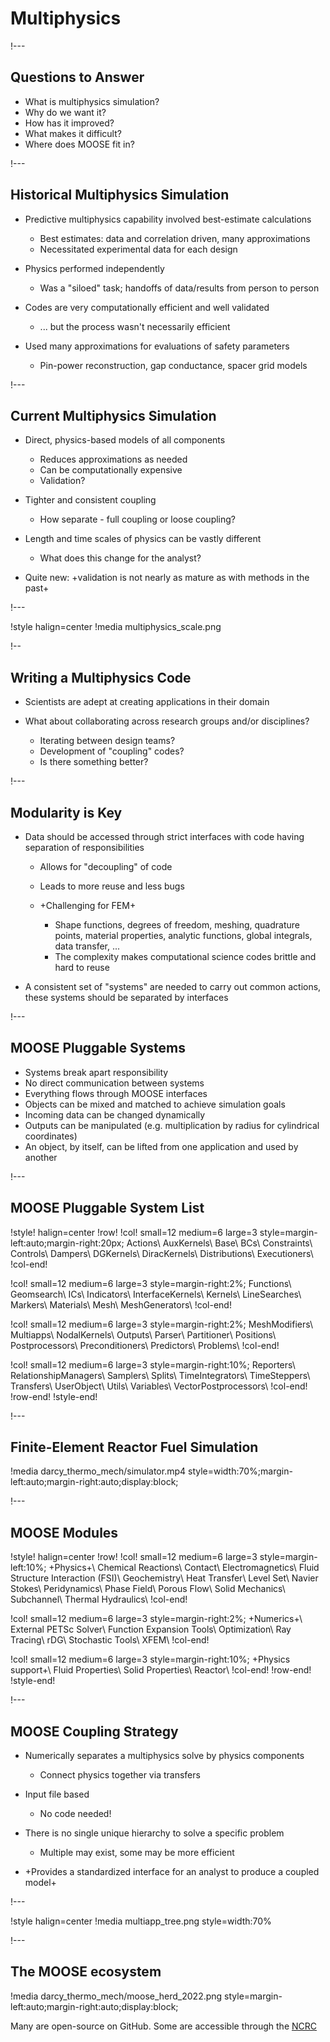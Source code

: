 # Multiphysics

!---

## Questions to Answer

- What is multiphysics simulation?
- Why do we want it?
- How has it improved?
- What makes it difficult?
- Where does MOOSE fit in?

!---

## Historical Multiphysics Simulation

- Predictive multiphysics capability involved best-estimate calculations

  - Best estimates: data and correlation driven, many approximations
  - Necessitated experimental data for each design

- Physics performed independently

  - Was a "siloed" task; handoffs of data/results from person to person

- Codes are very computationally efficient and well validated

  - ... but the process wasn't necessarily efficient

- Used many approximations for evaluations of safety parameters

  - Pin-power reconstruction, gap conductance, spacer grid models

!---

## Current Multiphysics Simulation

- Direct, physics-based models of all components

  - Reduces approximations as needed
  - Can be computationally expensive
  - Validation?

- Tighter and consistent coupling

  - How separate - full coupling or loose coupling?

- Length and time scales of physics can be vastly different

  - What does this change for the analyst?

- Quite new: +validation is not nearly as mature as with methods in the past+

!---

!style halign=center
!media multiphysics_scale.png

!--

## Writing a Multiphysics Code

- Scientists are adept at creating applications in their domain
- What about collaborating across research groups and/or disciplines?

  - Iterating between design teams?
  - Development of "coupling" codes?
  - Is there something better?

!---

## Modularity is Key

- Data should be accessed through strict interfaces with code having separation of responsibilities

  - Allows for "decoupling" of code
  - Leads to more reuse and less bugs
  - +Challenging for FEM+

    - Shape functions, degrees of freedom, meshing, quadrature points, material properties, analytic functions, global integrals, data transfer, ...
    - The complexity makes computational science codes brittle and hard to reuse

- A consistent set of "systems" are needed to carry out common actions, these systems should be
  separated by interfaces


!---

## MOOSE Pluggable Systems

- Systems break apart responsibility
- No direct communication between systems
- Everything flows through MOOSE interfaces
- Objects can be mixed and matched to achieve simulation goals
- Incoming data can be changed dynamically
- Outputs can be manipulated (e.g. multiplication by radius for cylindrical coordinates)
- An object, by itself, can be lifted from one application and used by another

!---

## MOOSE Pluggable System List

!style! halign=center
!row!
!col! small=12 medium=6 large=3 style=margin-left:auto;margin-right:20px;
Actions\\
AuxKernels\\
Base\\
BCs\\
Constraints\\
Controls\\
Dampers\\
DGKernels\\
DiracKernels\\
Distributions\\
Executioners\\
!col-end!

!col! small=12 medium=6 large=3 style=margin-right:2%;
Functions\\
Geomsearch\\
ICs\\
Indicators\\
InterfaceKernels\\
Kernels\\
LineSearches\\
Markers\\
Materials\\
Mesh\\
MeshGenerators\\
!col-end!

!col! small=12 medium=6 large=3 style=margin-right:2%;
MeshModifiers\\
Multiapps\\
NodalKernels\\
Outputs\\
Parser\\
Partitioner\\
Positions\\
Postprocessors\\
Preconditioners\\
Predictors\\
Problems\\
!col-end!

!col! small=12 medium=6 large=3 style=margin-right:10%;
Reporters\\
RelationshipManagers\\
Samplers\\
Splits\\
TimeIntegrators\\
TimeSteppers\\
Transfers\\
UserObject\\
Utils\\
Variables\\
VectorPostprocessors\\
!col-end!
!row-end!
!style-end!

!---

## Finite-Element Reactor Fuel Simulation

!media darcy_thermo_mech/simulator.mp4 style=width:70%;margin-left:auto;margin-right:auto;display:block;

!---

## MOOSE Modules

!style! halign=center
!row!
!col! small=12 medium=6 large=3 style=margin-left:10%;
+Physics+\\
Chemical Reactions\\
Contact\\
Electromagnetics\\
Fluid Structure Interaction (FSI)\\
Geochemistry\\
Heat Transfer\\
Level Set\\
Navier Stokes\\
Peridynamics\\
Phase Field\\
Porous Flow\\
Solid Mechanics\\
Subchannel\\
Thermal Hydraulics\\
!col-end!

!col! small=12 medium=6 large=3 style=margin-right:2%;
+Numerics+\\
External PETSc Solver\\
Function Expansion Tools\\
Optimization\\
Ray Tracing\\
rDG\\
Stochastic Tools\\
XFEM\\
!col-end!

!col! small=12 medium=6 large=3 style=margin-right:10%;
+Physics support+\\
Fluid Properties\\
Solid Properties\\
Reactor\\
!col-end!
!row-end!
!style-end!

!---

## MOOSE Coupling Strategy

- Numerically separates a multiphysics solve by physics components

  - Connect physics together via transfers

- Input file based

  - No code needed!

- There is no single unique hierarchy to solve a specific problem

  - Multiple may exist, some may be more efficient

- +Provides a standardized interface for an analyst to produce a coupled model+

!---

!style halign=center
!media multiapp_tree.png style=width:70%

!---

## The MOOSE ecosystem

!media darcy_thermo_mech/moose_herd_2022.png style=margin-left:auto;margin-right:auto;display:block;

Many are open-source on GitHub. Some are accessible through the [NCRC](https://inl.gov/ncrc/)
